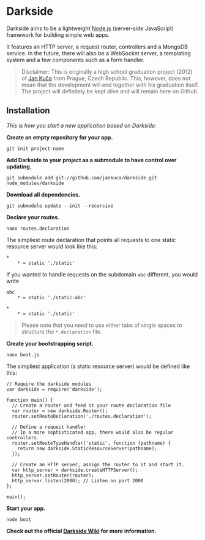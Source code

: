 # Darkside

Darkside aims to be a lightweight [Node.js](http://nodejs.org/) (server-side JavaScript) framework for building simple web apps.

It features an HTTP server, a request router, controllers and a MongoDB service. In the future, there will also be a WebSocket server, a templating system and a few components such as a form handler.

> Disclaimer: This is originally a high school graduation project (2012) of [Jan Kuča](http://jankuca.com) from Prague, Czech Republic. This, however, does not mean that the development will end together with his graduation itself. The project will definitely be kept alive and will remain here on Github.

## Installation

*This is how you start a new application based on Darkside:*

**Create an empty repository for your app.**

    git init project-name

**Add Darkside to your project as a submodule to have control over updating.**

    git submodule add git://github.com/jankuca/darkside.git node_modules/darkside

**Download all dependencies.**

    git submodule update --init --recursive

**Declare your routes.**

    nano routes.declaration

The simpliest route declaration that points all requests to one static resource server would look like this:

    *
    	* = static './static'

If you wanted to handle requests on the subdomain `abc` different, you would write

    abc
    	* = static './static-abc'
    
    *
    	* = static './static'

> Please note that you need to use either tabs of single spaces to structure the `*.declaration` file.

**Create your bootstrapping script.**

    nano boot.js

The simpliest application (a static resource server) would be defined like this:

    // Require the darkside modules
    var darkside = require('darkside');
    
    function main() {
      // Create a router and feed it your route declaration file
      var router = new darkside.Router();
      router.setRouteDeclaration('./routes.declaration');

      // Define a request handler
      // In a more sophisticated app, there would also be regular controllers.
      router.setRouteTypeHandler('static', function (pathname) {
        return new darkside.StaticResourceServer(pathname);
      });

      // Create an HTTP server, assign the router to it and start it.
      var http_server = darkside.createHTTPServer();
      http_server.setRouter(router);
      http_server.listen(2000); // Listen on port 2000
    };

    main();

**Start your app.**

    node boot

**Check out the official [Darkside Wiki](https://github.com/jankuca/darkside/wiki) for more information.**

